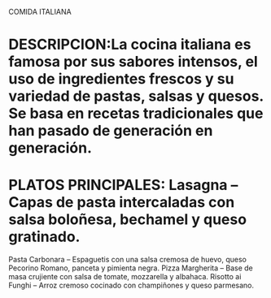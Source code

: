 COMIDA ITALIANA
# DESCRIPCION:La cocina italiana es famosa por sus sabores intensos, el uso de ingredientes frescos y su variedad de pastas, salsas y quesos. Se basa en recetas tradicionales que han pasado de generación en generación.
# PLATOS PRINCIPALES: Lasagna – Capas de pasta intercaladas con salsa boloñesa, bechamel y queso gratinado.
Pasta Carbonara – Espaguetis con una salsa cremosa de huevo, queso Pecorino Romano, panceta y pimienta negra.
Pizza Margherita – Base de masa crujiente con salsa de tomate, mozzarella y albahaca.
Risotto ai Funghi – Arroz cremoso cocinado con champiñones y queso parmesano.
